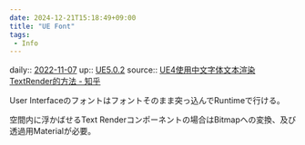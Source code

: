 ```yaml
---
date: 2024-12-21T15:18:49+09:00
title: "UE Font"
tags:
 - Info
---
```


daily:: [2022-11-07](Daily_Note/2022-11-07.md)
up:: [UE5.0.2](../Bar/App/UE5.0.2.md)
source:: [UE4使用中文字体文本渲染TextRender的方法 - 知乎](https://zhuanlan.zhihu.com/p/365821807)

User Interfaceのフォントはフォントそのまま突っ込んでRuntimeで行ける。

空間内に浮かばせるText Renderコンポーネントの場合はBitmapへの変換、及び透過用Materialが必要。
